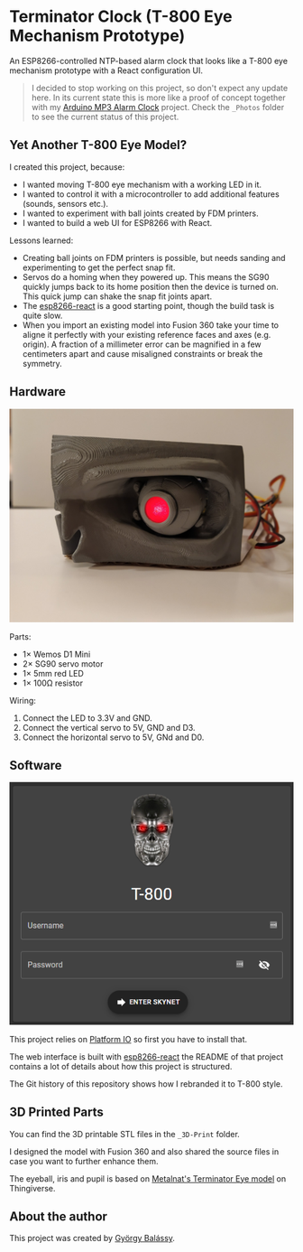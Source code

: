 # Terminator Clock (T-800 Eye Mechanism Prototype)

An ESP8266-controlled NTP-based alarm clock that looks like a T-800 eye mechanism prototype with a React configuration UI.

> I decided to stop working on this project, so don't expect any update here. In its current state this is more like a proof of concept together with my [Arduino MP3 Alarm Clock](https://github.com/balassy/arduino-mp3-alarm-clock) project. Check the `_Photos` folder to see the current status of this project.

## Yet Another T-800 Eye Model?

I created this project, because:
- I wanted moving T-800 eye mechanism with a working LED in it.
- I wanted to control it with a microcontroller to add additional features (sounds, sensors etc.).
- I wanted to experiment with ball joints created by FDM printers.
- I wanted to build a web UI for ESP8266 with React.

Lessons learned:
- Creating ball joints on FDM printers is possible, but needs sanding and experimenting to get the perfect snap fit.
- Servos do a homing when they powered up. This means the SG90 quickly jumps back to its home position then the device is turned on. This quick jump can shake the snap fit joints apart.
- The [esp8266-react](https://github.com/rjwats/esp8266-react) is a good starting point, though the build task is quite slow.
- When you import an existing model into Fusion 360 take your time to aligne it perfectly with your existing reference faces and axes (e.g. origin). A fraction of a millimeter error can be magnified in a few centimeters apart and cause misaligned constraints or break the symmetry.

## Hardware

![](./_Photos/photo.jpg)

Parts:
- 1× Wemos D1 Mini
- 2× SG90 servo motor
- 1× 5mm red LED
- 1× 100Ω resistor

Wiring:
1. Connect the LED to 3.3V and GND.
2. Connect the vertical servo to 5V, GND and D3.
3. Connect the horizontal servo to 5V, GNd and D0.

## Software

![](./doc/login-screen.png)

This project relies on [Platform IO](https://platformio.org/) so first you have to install that.

The web interface is built with [esp8266-react](https://github.com/rjwats/esp8266-react) the README of that project contains a lot of details about how this project is structured.

The Git history of this repository shows how I rebranded it to T-800 style.

## 3D Printed Parts

You can find the 3D printable STL files in the `_3D-Print` folder.

I designed the model with Fusion 360 and also shared the source files in case you want to further enhance them.

The eyeball, iris and pupil is based on [Metalnat's Terminator Eye model](https://www.thingiverse.com/thing:984200) on Thingiverse.

## About the author

This project was created by [György Balássy](https://linkedin.com/in/balassy).
